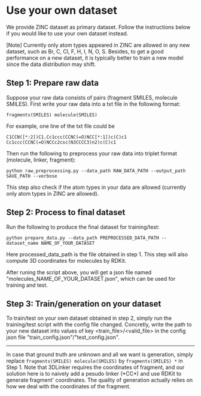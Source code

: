 # Use your own dataset
We provide ZINC dataset as primary dataset. Follow the instructions below if you would like to use your own dataset instead.

\[Note\] Currently only atom types appeared in ZINC are allowed in any new dataset, such as Br, C, Cl, F, H, I, N, O, S. Besides, to get a good performance on a new dataset, 
it is typically better to train a new model since the data distribution may shift.

## Step 1: Prepare raw data
Suppose your raw data consists of pairs (fragment SMILES, molecule SMILES). First write your raw data into a txt file 
in the following format:

`fragments(SMILES) molecule(SMILES)`

For example, one line of the txt file could be

`C1CCN([*:2])C1.Cc1ccc(CCNC(=O)NCC[*:1])c(C)c1 Cc1ccc(CCNC(=O)NCCc2csc(N3CCCC3)n2)c(C)c1`

Then run the following to preprocess your raw data into triplet format (molecule, linker, fragment):

`python raw_preprocessing.py --data_path RAW_DATA_PATH --output_path SAVE_PATH --verbose`

This step also check if the atom types in your data are allowed (currently only atom types in ZINC are allowed).

## Step 2: Process to final dataset
Run the following to produce the final dataset for training/test:

`python prepare_data.py --data_path PREPROCESSED_DATA_PATH --dataset_name NAME_OF_YOUR_DATASET`

Here processed_data_path is the file obtained in step 1. This step will also compute 3D coordinates for molecules by RDKit.

After runing the script above, you will get a json file named "molecules_NAME_OF_YOUR_DATASET.json",
which can be used for training and test.  

## Step 3: Train/generation on your dataset
To train/test on your own dataset obtained in step 2, simply run the training/test script with the config file changed. Concretly, write the path to your new
dataset into values of key <train_file>/<valid_file> in the config json file "train_config.json"/"test_config.json". 

---
In case that ground truth are unknown and all we want is generation, simply replace `fragments(SMILES) molecule(SMILES)` by `fragments(SMILES) *` in Step 1.
Note that 3DLinker requires the coordinates of fragment, and our solution here is to naively add a pesudo linker (\*CC\*) and use RDKit to generate fragment' coordinates.
The quality of generation actually relies on how we deal with the coordinates of the fragment. 